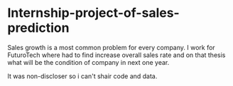 # Internship-project-of-sales-prediction
Sales growth is a most common problem for every company. I work for FuturoTech where had to find increase overall sales rate and 
on that thesis what will be the condition of company in next one year.

It was non-discloser so i can't shair code and data. 
